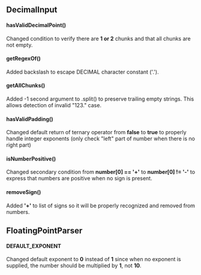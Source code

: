 ## DecimalInput

#### hasValidDecimalPoint()

Changed condition to verify there are **1 or 2** chunks and that all chunks are not empty.

#### getRegexOf()

Added backslash to escape DECIMAL character constant ('.').

#### getAllChunks()

Added -1 second argument to .split() to preserve trailing empty strings. This allows detection of invalid "123." case.

#### hasValidPadding()

Changed default return of ternary operator from **false** to **true** to properly handle integer exponents (only check "left" part of number when there is no right part)

#### isNumberPositive()

Changed secondary condition from **number[0] == '+'** to **number[0] != '-'** to express that numbers are positive when no sign is present.

#### removeSign()

Added **'+'** to list of signs so it will be properly recognized and removed from numbers.

## FloatingPointParser

#### DEFAULT_EXPONENT

Changed default exponent to **0** instead of **1** since when no exponent is supplied, the number should be multiplied by **1**, not **10**.